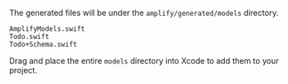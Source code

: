 The generated files will be under the `amplify/generated/models` directory.
```
AmplifyModels.swift
Todo.swift
Todo+Schema.swift
```
Drag and place the entire `models` directory into Xcode to add them to your project.
